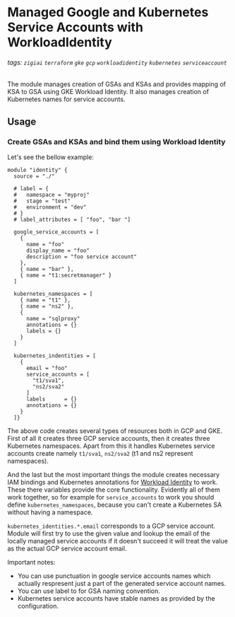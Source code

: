 # Managed Google and Kubernetes Service Accounts with WorkloadIdentity
###### tags: `zigiai` `terraform` `gke` `gcp` `workloadidentity` `kubernetes` `serviceaccount`

The module manages creation of GSAs and KSAs and provides mapping of KSA to GSA using GKE Workload Identity. It also manages creation of Kubernetes names for service accounts.

## Usage
### Create GSAs and KSAs and bind them using Workload Identity

Let's see the bellow example:

```hcl
module "identity" {
  source = "./"

  # label = {
  #   namespace = "myproj"
  #   stage = "test"
  #   environment = "dev"
  # }
  # label_attributes = [ "foo", "bar "]

  google_service_accounts = [
    { 
      name = "foo"
      display_name = "foo"
      description = "foo service account"
    },
    { name = "bar" },
    { name = "t1:secretmanager" }
  ]

  kubernetes_namespaces = [
    { name = "t1" },
    { name = "ns2" },
    { 
      name = "sqlproxy"
      annotations = {}
      labels = {}
    }
  ]

  kubernetes_indentities = [
    {
      email = "foo"
      service_accounts = [
        "t1/sva1",
        "ns2/sva2"
      ]
      labels      = {}
      annotations = {}
    }
  ]}
```

The above code creates several types of resources both in GCP and GKE. First of all it creates three GCP service accounts, then it creates three Kubernetes namespaces.
Apart from this it handles Kubernetes service accounts create namely `t1/sva1`, `ns2/sva2` (t1 and ns2 represent namespaces).

And the last but the most important things the module creates necessary IAM bindings and Kubernetes annotations for [Workload Identity](https://cloud.google.com/kubernetes-engine/docs/how-to/workload-identity) to work.
These there variables provide the core functionality. Evidently all of them work together, so for example for `service_accounts` to work you should define `kubernetes_namespaces`, because you can't create a Kubernetes SA without having a namespace.

`kubernetes_identities.*.email` corresponds to a GCP service account. Module will first try to use the given value and lookup the email of the locally managed service accounts if it doesn't succeed it will treat the value as the actual GCP service account email.

Important notes:
- You can use punctuation in google service accounts names which actually respresent just a part of the generated service account names.
- You can use label to for GSA naming convention.
- Kubernetes service accounts have stable names as provided by the configuration.
